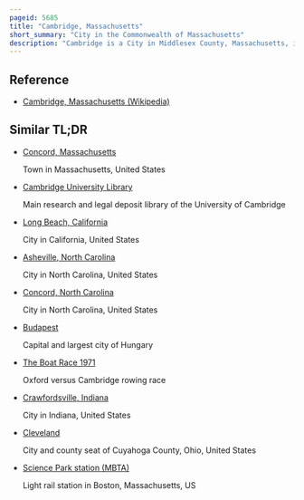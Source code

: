 ```yaml
---
pageid: 5685
title: "Cambridge, Massachusetts"
short_summary: "City in the Commonwealth of Massachusetts"
description: "Cambridge is a City in Middlesex County, Massachusetts, in the United States. It is a Suburb in the greater boston Area that is located directly across the Charles river from Boston. The City's Population as of the 2020 U. S. Census was 118,403, making it the most populous City in the County, the fourth-largest in Massachusetts, behind Boston, Worcester, and Springfield, and ninth-largest in New England. The City was named in Honor of the University of Cambridge in Cambridge England which was an important Center of the puritan Theology adopted by the Town Founders."
---
```


## Reference

- [Cambridge, Massachusetts (Wikipedia)](https://en.wikipedia.org/?curid=5685)

## Similar TL;DR

- [Concord, Massachusetts](/tldr/en/concord-massachusetts)

  Town in Massachusetts, United States

- [Cambridge University Library](/tldr/en/cambridge-university-library)

  Main research and legal deposit library of the University of Cambridge

- [Long Beach, California](/tldr/en/long-beach-california)

  City in California, United States

- [Asheville, North Carolina](/tldr/en/asheville-north-carolina)

  City in North Carolina, United States

- [Concord, North Carolina](/tldr/en/concord-north-carolina)

  City in North Carolina, United States

- [Budapest](/tldr/en/budapest)

  Capital and largest city of Hungary

- [The Boat Race 1971](/tldr/en/the-boat-race-1971)

  Oxford versus Cambridge rowing race

- [Crawfordsville, Indiana](/tldr/en/crawfordsville-indiana)

  City in Indiana, United States

- [Cleveland](/tldr/en/cleveland)

  City and county seat of Cuyahoga County, Ohio, United States

- [Science Park station (MBTA)](/tldr/en/science-park-station-mbta)

  Light rail station in Boston, Massachusetts, US
